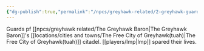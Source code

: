 ```yaml
---
{"dg-publish":true,"permalink":"/npcs/greyhawk-related/2-greyhawk-guards-spared/"}
---
```


Guards pf [[npcs/greyhawk related/The Greyhawk Baron\|The Greyhawk Baron]]'s [[locations/cities and towns/The Free City of Greyhawk(tuah)\|The Free City of Greyhawk(tuah)]] citadel.
[[players/Imp\|Imp]] spared their lives.